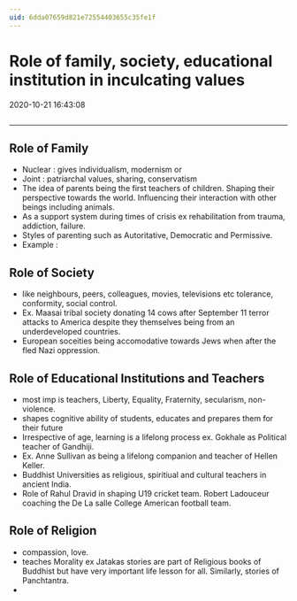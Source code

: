 ```yaml
---
uid: 6dda07659d821e72554403655c35fe1f
---
```


# Role of family, society, educational institution in inculcating values
2020-10-21 16:43:08
```toc
```
---

##   Role of Family 
-   Nuclear : gives individualism, modernism or 
-   Joint : patriarchal values, sharing, conservatism
-   The idea of parents being the first teachers of children. Shaping their perspective towards the world. Influencing their interaction with other beings including animals.
-   As a support system during times of crisis ex rehabilitation from trauma, addiction, failure.  
-   Styles of parenting such as Autoritative, Democratic and Permissive.
-   Example : 

##   Role of Society 
  - like neighbours, peers, colleagues, movies, televisions etc tolerance, conformity, social control.
-   Ex. Maasai tribal society donating 14 cows after September 11 terror attacks to America despite they themselves being from an underdeveloped countries.
-    European soceities being accomodative towards Jews when after the fled Nazi oppression. 

##   Role of Educational Institutions and Teachers 
  - most imp is teachers, Liberty, Equality, Fraternity, secularism, non-violence.
  - shapes cognitive ability of students, educates and prepares them for their future
  - Irrespective of age, learning is a lifelong process ex. Gokhale as Political teacher of Gandhiji.
  - Ex. Anne Sullivan as being a lifelong companion and teacher of Hellen Keller.
  - Buddhist Universities as religious, spiritiual and cultural teachers in ancient India.
  - Role of Rahul Dravid in shaping U19 cricket team. Robert Ladouceur coaching the De La salle College American football team.

##   Role of Religion 
  - compassion, love.
  - teaches Morality ex Jatakas stories are part of Religious books of Buddhist but have very important life lesson for all. Similarly, stories of Panchtantra.
  -  




